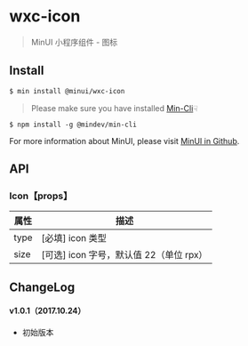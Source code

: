 # wxc-icon

> MinUI 小程序组件 - 图标

## Install

``` bash
$ min install @minui/wxc-icon
```

> Please make sure you have installed [Min-Cli](https://github.com/meili/min-cli)☟

```
$ npm install -g @mindev/min-cli
```

For more information about MinUI, please visit [MinUI in Github](https://github.com/meili/minui).

## API

### Icon【props】

| 属性 | 描述 |
| --- | --- |
| type | [必填] icon 类型 |
| size | [可选] icon 字号，默认值 22（单位 rpx） |

##  ChangeLog

#### v1.0.1（2017.10.24）

- 初始版本
